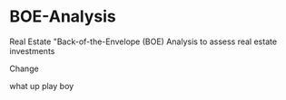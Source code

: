 # BOE-Analysis
Real Estate "Back-of-the-Envelope (BOE) Analysis to assess real estate investments

Change


what up play boy
